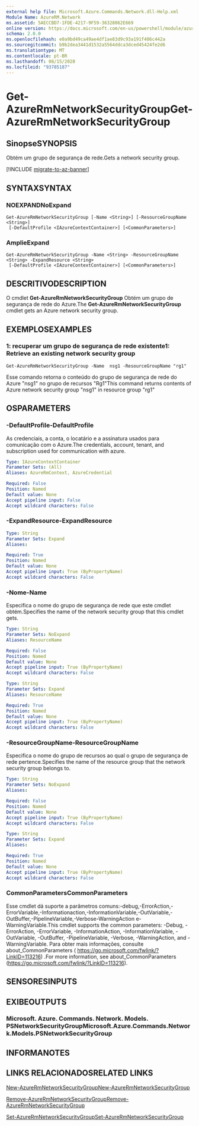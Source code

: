 ```yaml
---
external help file: Microsoft.Azure.Commands.Network.dll-Help.xml
Module Name: AzureRM.Network
ms.assetid: 5AECCBD7-1FDE-4217-9F59-36328062E669
online version: https://docs.microsoft.com/en-us/powershell/module/azurerm.network/get-azurermnetworksecuritygroup
schema: 2.0.0
ms.openlocfilehash: e0a9bd49ca49ae4df1ae83d9c93a191f406c442a
ms.sourcegitcommit: b9b2dea3441d1532a5564ddca3dced45424fe2d6
ms.translationtype: MT
ms.contentlocale: pt-BR
ms.lasthandoff: 08/15/2020
ms.locfileid: "93785187"
---
```

# <span data-ttu-id="6e799-101">Get-AzureRmNetworkSecurityGroup</span><span class="sxs-lookup"><span data-stu-id="6e799-101">Get-AzureRmNetworkSecurityGroup</span></span>

## <span data-ttu-id="6e799-102">Sinopse</span><span class="sxs-lookup"><span data-stu-id="6e799-102">SYNOPSIS</span></span>
<span data-ttu-id="6e799-103">Obtém um grupo de segurança de rede.</span><span class="sxs-lookup"><span data-stu-id="6e799-103">Gets a network security group.</span></span>

[!INCLUDE [migrate-to-az-banner](../../includes/migrate-to-az-banner.md)]

## <span data-ttu-id="6e799-104">SYNTAX</span><span class="sxs-lookup"><span data-stu-id="6e799-104">SYNTAX</span></span>

### <span data-ttu-id="6e799-105">NOEXPAND</span><span class="sxs-lookup"><span data-stu-id="6e799-105">NoExpand</span></span>
```
Get-AzureRmNetworkSecurityGroup [-Name <String>] [-ResourceGroupName <String>]
 [-DefaultProfile <IAzureContextContainer>] [<CommonParameters>]
```

### <span data-ttu-id="6e799-106">Amplie</span><span class="sxs-lookup"><span data-stu-id="6e799-106">Expand</span></span>
```
Get-AzureRmNetworkSecurityGroup -Name <String> -ResourceGroupName <String> -ExpandResource <String>
 [-DefaultProfile <IAzureContextContainer>] [<CommonParameters>]
```

## <span data-ttu-id="6e799-107">DESCRITIVO</span><span class="sxs-lookup"><span data-stu-id="6e799-107">DESCRIPTION</span></span>
<span data-ttu-id="6e799-108">O cmdlet **Get-AzureRmNetworkSecurityGroup** Obtém um grupo de segurança de rede do Azure.</span><span class="sxs-lookup"><span data-stu-id="6e799-108">The **Get-AzureRmNetworkSecurityGroup** cmdlet gets an Azure network security group.</span></span>

## <span data-ttu-id="6e799-109">EXEMPLOS</span><span class="sxs-lookup"><span data-stu-id="6e799-109">EXAMPLES</span></span>

### <span data-ttu-id="6e799-110">1: recuperar um grupo de segurança de rede existente</span><span class="sxs-lookup"><span data-stu-id="6e799-110">1: Retrieve an existing network security group</span></span>
```
Get-AzureRmNetworkSecurityGroup -Name  nsg1 -ResourceGroupName "rg1"
```

<span data-ttu-id="6e799-111">Esse comando retorna o conteúdo do grupo de segurança de rede do Azure "nsg1" no grupo de recursos "Rg1"</span><span class="sxs-lookup"><span data-stu-id="6e799-111">This command returns contents of Azure network security group "nsg1" in resource group "rg1"</span></span>

## <span data-ttu-id="6e799-112">OS</span><span class="sxs-lookup"><span data-stu-id="6e799-112">PARAMETERS</span></span>

### <span data-ttu-id="6e799-113">-DefaultProfile</span><span class="sxs-lookup"><span data-stu-id="6e799-113">-DefaultProfile</span></span>
<span data-ttu-id="6e799-114">As credenciais, a conta, o locatário e a assinatura usados para comunicação com o Azure.</span><span class="sxs-lookup"><span data-stu-id="6e799-114">The credentials, account, tenant, and subscription used for communication with azure.</span></span>

```yaml
Type: IAzureContextContainer
Parameter Sets: (All)
Aliases: AzureRmContext, AzureCredential

Required: False
Position: Named
Default value: None
Accept pipeline input: False
Accept wildcard characters: False
```

### <span data-ttu-id="6e799-115">-ExpandResource</span><span class="sxs-lookup"><span data-stu-id="6e799-115">-ExpandResource</span></span>
```yaml
Type: String
Parameter Sets: Expand
Aliases: 

Required: True
Position: Named
Default value: None
Accept pipeline input: True (ByPropertyName)
Accept wildcard characters: False
```

### <span data-ttu-id="6e799-116">-Nome</span><span class="sxs-lookup"><span data-stu-id="6e799-116">-Name</span></span>
<span data-ttu-id="6e799-117">Especifica o nome do grupo de segurança de rede que este cmdlet obtém.</span><span class="sxs-lookup"><span data-stu-id="6e799-117">Specifies the name of the network security group that this cmdlet gets.</span></span>

```yaml
Type: String
Parameter Sets: NoExpand
Aliases: ResourceName

Required: False
Position: Named
Default value: None
Accept pipeline input: True (ByPropertyName)
Accept wildcard characters: False
```

```yaml
Type: String
Parameter Sets: Expand
Aliases: ResourceName

Required: True
Position: Named
Default value: None
Accept pipeline input: True (ByPropertyName)
Accept wildcard characters: False
```

### <span data-ttu-id="6e799-118">-ResourceGroupName</span><span class="sxs-lookup"><span data-stu-id="6e799-118">-ResourceGroupName</span></span>
<span data-ttu-id="6e799-119">Especifica o nome do grupo de recursos ao qual o grupo de segurança de rede pertence.</span><span class="sxs-lookup"><span data-stu-id="6e799-119">Specifies the name of the resource group that the network security group belongs to.</span></span>

```yaml
Type: String
Parameter Sets: NoExpand
Aliases: 

Required: False
Position: Named
Default value: None
Accept pipeline input: True (ByPropertyName)
Accept wildcard characters: False
```

```yaml
Type: String
Parameter Sets: Expand
Aliases: 

Required: True
Position: Named
Default value: None
Accept pipeline input: True (ByPropertyName)
Accept wildcard characters: False
```

### <span data-ttu-id="6e799-120">CommonParameters</span><span class="sxs-lookup"><span data-stu-id="6e799-120">CommonParameters</span></span>
<span data-ttu-id="6e799-121">Esse cmdlet dá suporte a parâmetros comuns:-debug,-ErrorAction,-ErrorVariable,-Informationaction,-InformationVariable,-OutVariable,-OutBuffer,-PipelineVariable,-Verbose-WarningAction e-WarningVariable.</span><span class="sxs-lookup"><span data-stu-id="6e799-121">This cmdlet supports the common parameters: -Debug, -ErrorAction, -ErrorVariable, -InformationAction, -InformationVariable, -OutVariable, -OutBuffer, -PipelineVariable, -Verbose, -WarningAction, and -WarningVariable.</span></span> <span data-ttu-id="6e799-122">Para obter mais informações, consulte about_CommonParameters ( https://go.microsoft.com/fwlink/?LinkID=113216) .</span><span class="sxs-lookup"><span data-stu-id="6e799-122">For more information, see about_CommonParameters (https://go.microsoft.com/fwlink/?LinkID=113216).</span></span>

## <span data-ttu-id="6e799-123">SENSORES</span><span class="sxs-lookup"><span data-stu-id="6e799-123">INPUTS</span></span>

## <span data-ttu-id="6e799-124">EXIBE</span><span class="sxs-lookup"><span data-stu-id="6e799-124">OUTPUTS</span></span>

### <span data-ttu-id="6e799-125">Microsoft. Azure. Commands. Network. Models. PSNetworkSecurityGroup</span><span class="sxs-lookup"><span data-stu-id="6e799-125">Microsoft.Azure.Commands.Network.Models.PSNetworkSecurityGroup</span></span>

## <span data-ttu-id="6e799-126">INFORMA</span><span class="sxs-lookup"><span data-stu-id="6e799-126">NOTES</span></span>

## <span data-ttu-id="6e799-127">LINKS RELACIONADOS</span><span class="sxs-lookup"><span data-stu-id="6e799-127">RELATED LINKS</span></span>

[<span data-ttu-id="6e799-128">New-AzureRmNetworkSecurityGroup</span><span class="sxs-lookup"><span data-stu-id="6e799-128">New-AzureRmNetworkSecurityGroup</span></span>](./New-AzureRmNetworkSecurityGroup.md)

[<span data-ttu-id="6e799-129">Remove-AzureRmNetworkSecurityGroup</span><span class="sxs-lookup"><span data-stu-id="6e799-129">Remove-AzureRmNetworkSecurityGroup</span></span>](./Remove-AzureRmNetworkSecurityGroup.md)

[<span data-ttu-id="6e799-130">Set-AzureRmNetworkSecurityGroup</span><span class="sxs-lookup"><span data-stu-id="6e799-130">Set-AzureRmNetworkSecurityGroup</span></span>](./Set-AzureRmNetworkSecurityGroup.md)


